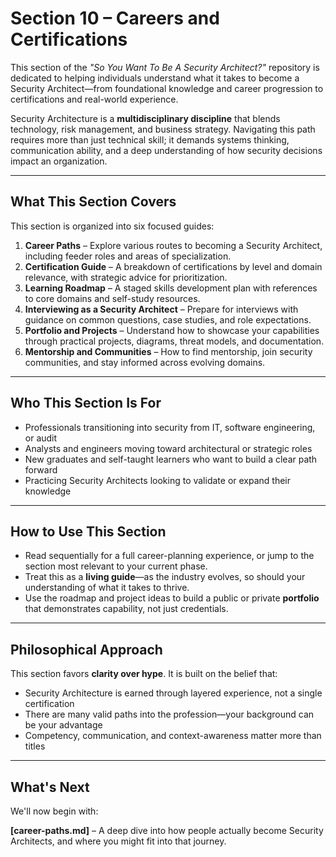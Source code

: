 # Section 10 – Careers and Certifications

This section of the _"So You Want To Be A Security Architect?"_ repository is dedicated to helping individuals understand what it takes to become a Security Architect—from foundational knowledge and career progression to certifications and real-world experience.

Security Architecture is a **multidisciplinary discipline** that blends technology, risk management, and business strategy. Navigating this path requires more than just technical skill; it demands systems thinking, communication ability, and a deep understanding of how security decisions impact an organization.

---

## What This Section Covers
This section is organized into six focused guides:

1. **Career Paths** – Explore various routes to becoming a Security Architect, including feeder roles and areas of specialization.
2. **Certification Guide** – A breakdown of certifications by level and domain relevance, with strategic advice for prioritization.
3. **Learning Roadmap** – A staged skills development plan with references to core domains and self-study resources.
4. **Interviewing as a Security Architect** – Prepare for interviews with guidance on common questions, case studies, and role expectations.
5. **Portfolio and Projects** – Understand how to showcase your capabilities through practical projects, diagrams, threat models, and documentation.
6. **Mentorship and Communities** – How to find mentorship, join security communities, and stay informed across evolving domains.

---

## Who This Section Is For
- Professionals transitioning into security from IT, software engineering, or audit
- Analysts and engineers moving toward architectural or strategic roles
- New graduates and self-taught learners who want to build a clear path forward
- Practicing Security Architects looking to validate or expand their knowledge

---

## How to Use This Section
- Read sequentially for a full career-planning experience, or jump to the section most relevant to your current phase.
- Treat this as a **living guide**—as the industry evolves, so should your understanding of what it takes to thrive.
- Use the roadmap and project ideas to build a public or private **portfolio** that demonstrates capability, not just credentials.

---

## Philosophical Approach
This section favors **clarity over hype**. It is built on the belief that:
- Security Architecture is earned through layered experience, not a single certification
- There are many valid paths into the profession—your background can be your advantage
- Competency, communication, and context-awareness matter more than titles

---

## What's Next
We'll now begin with:

**[career-paths.md]** – A deep dive into how people actually become Security Architects, and where you might fit into that journey.

